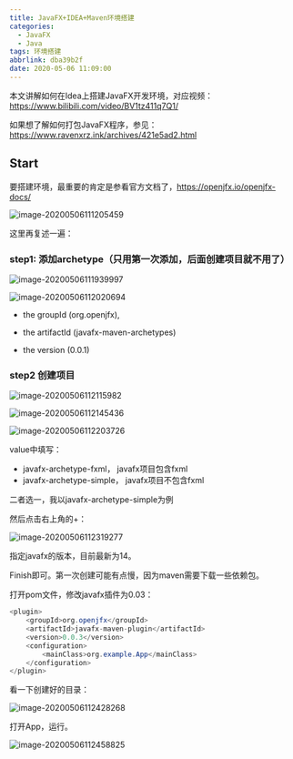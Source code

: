 ```yaml
---
title: JavaFX+IDEA+Maven环境搭建
categories:
  - JavaFX
  - Java
tags: 环境搭建
abbrlink: dba39b2f
date: 2020-05-06 11:09:00
---
```


本文讲解如何在Idea上搭建JavaFX开发环境，对应视频：https://www.bilibili.com/video/BV1tz411q7Q1/

如果想了解如何打包JavaFX程序，参见：https://www.ravenxrz.ink/archives/421e5ad2.html

<!--more-->

## Start

要搭建环境，最重要的肯定是参看官方文档了，https://openjfx.io/openjfx-docs/

![image-20200506111205459](https://cdn.jsdelivr.net/gh/ravenxrz/PicBed/img/image-20200506111205459.png)

这里再复述一遍：

### step1: 添加archetype（只用第一次添加，后面创建项目就不用了）

![image-20200506111939997](https://cdn.jsdelivr.net/gh/ravenxrz/PicBed/img/image-20200506111939997.png)

![image-20200506112020694](https://cdn.jsdelivr.net/gh/ravenxrz/PicBed/img/image-20200506112020694.png)

- the groupId (org.openjfx),

- the artifactId (javafx-maven-archetypes)
- the version (0.0.1)

### step2 创建项目

![image-20200506112115982](C:\Users\Raven\Pictures\blog\image-20200506112115982.png)

![image-20200506112145436](https://cdn.jsdelivr.net/gh/ravenxrz/PicBed/img/image-20200506112145436.png)

![image-20200506112203726](https://cdn.jsdelivr.net/gh/ravenxrz/PicBed/img/image-20200506112203726.png)

value中填写：

- javafx-archetype-fxml， javafx项目包含fxml
- javafx-archetype-simple， javafx项目不包含fxml

二者选一，我以javafx-archetype-simple为例

然后点击右上角的+：

![image-20200506112319277](https://cdn.jsdelivr.net/gh/ravenxrz/PicBed/img/image-20200506112319277.png)

指定javafx的版本，目前最新为14。

Finish即可。第一次创建可能有点慢，因为maven需要下载一些依赖包。

打开pom文件，修改javafx插件为0.03：

```java
<plugin>
    <groupId>org.openjfx</groupId>
    <artifactId>javafx-maven-plugin</artifactId>
    <version>0.0.3</version>
    <configuration>
        <mainClass>org.example.App</mainClass>
    </configuration>
</plugin>
```

看一下创建好的目录：

![image-20200506112428268](https://cdn.jsdelivr.net/gh/ravenxrz/PicBed/img/image-20200506112428268.png)

打开App，运行。

![image-20200506112458825](https://cdn.jsdelivr.net/gh/ravenxrz/PicBed/img/image-20200506112458825.png)
